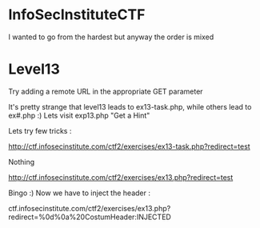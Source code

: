 # InfoSecInstituteCTF
I wanted to go from the hardest but anyway the order is mixed

# Level13
Try adding a remote URL in the appropriate GET parameter

It's pretty strange that level13 leads to ex13-task.php, while others lead to ex#.php :)
Lets visit exp13.php
"Get a Hint"

Lets try few tricks :


http://ctf.infosecinstitute.com/ctf2/exercises/ex13-task.php?redirect=test


Nothing


http://ctf.infosecinstitute.com/ctf2/exercises/ex13.php?redirect=test


Bingo :)
Now we have to inject the header :


ctf.infosecinstitute.com/ctf2/exercises/ex13.php?redirect=%0d%0a%20CostumHeader:INJECTED
